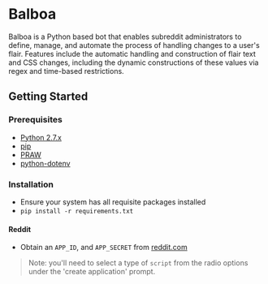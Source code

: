 # Balboa

Balboa is a Python based bot that enables subreddit administrators to define, manage, and automate the process of handling changes to a user's flair. Features include the automatic handling and construction of flair text and CSS changes, including the dynamic constructions of these values via regex and time-based restrictions.

## Getting Started

### Prerequisites
* [Python 2.7.x](https://docs.python.org/2/ "documentation")
* [pip](https://pip.pypa.io/en/stable/installing/ "installation instructions")
* [PRAW](http://praw.readthedocs.io/en/latest/# "PRAW documentation")
* [python-dotenv](https://pypi.python.org/pypi/python-dotenv)


### Installation
* Ensure your system has all requisite packages installed
* `pip install -r requirements.txt`


#### Reddit
* Obtain an `APP_ID`, and `APP_SECRET` from [reddit.com](https://www.reddit.com/prefs/apps)
> Note: you'll need to select a type of `script` from the radio options under the 'create application' prompt.